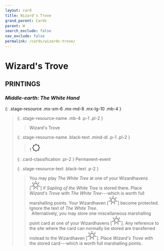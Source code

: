 ```yaml
---
layout: card
title: Wizard's Trove
grand_parent: Cards
parent: W
search_exclude: false
nav_exclude: false
permalink: /cards/wizards-trove/
---
```


# Wizard's Trove


## PRINTINGS


### _Middle-earth: The White Hand_

{: .stage-resource .mx-sm-6 .mx-md-8 .mx-lg-10 .mb-4 }
> {: .stage-resource-name .mb-4 .p-1 .pl-2 }
> > <div class="card-mp"></div>
> > <div class="card-name">Wizard's Trove</div>
>
> {: .stage-resource-name .black-text .mind-di .p-1 .pl-2 }
> > 1 ![](/assets/images/stage-point.svg)
>
> {: .card-classification .pr-2 }
> Permanent-event
>
> {: .stage-resource-text .black-text .p-2 }
> > You may play _The White Tree_ at one of your Wizardhavens <nobr>[<img src="/assets/images/free-haven.svg">]</nobr> if _Sapling of the White Tree_ is stored there. Place _Wizard's Trove_ with _The White Tree_---which is worth full marshalling points. Your Wizardhaven <nobr>[<img src="/assets/images/free-haven.svg">]</nobr> become protected. Ignore the text of _The White Tree_. <br>&ensp;Alternatively, you may store one miscellaneous marshalling point card at one of your Wizardhavens <nobr>[<img src="/assets/images/free-haven.svg">]</nobr>. Any reference to the site where the card can normally be stored are transferred instead to the Wizardhaven <nobr>[<img src="/assets/images/free-haven.svg">]</nobr>. Place _Wizard's Trove_ with the stored card---which is worth full marshalling points. 
> 

